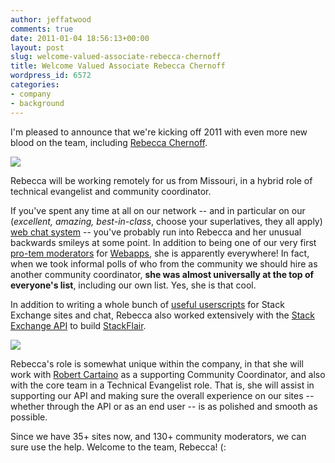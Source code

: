 ```yaml
---
author: jeffatwood
comments: true
date: 2011-01-04 18:56:13+00:00
layout: post
slug: welcome-valued-associate-rebecca-chernoff
title: Welcome Valued Associate Rebecca Chernoff
wordpress_id: 6572
categories:
- company
- background
---
```


I'm pleased to announce that we're kicking off 2011 with even more new blood on the team, including [Rebecca Chernoff](http://stackoverflow.com/users/181481/rebecca-chernoff).

![](http://blog.stackoverflow.com/wp-content/uploads/rebecca-chernoff-pic.jpg)

Rebecca will be working remotely for us from Missouri, in a hybrid role of technical evangelist and community coordinator.

If you've spent any time at all on our network -- and in particular on our (_excellent, amazing, best-in-class_, choose your superlatives, they all apply) [web chat system](http://blog.stackoverflow.com/2010/10/stack-overflow-chat-now-live/) -- you've probably run into Rebecca and her unusual backwards smileys at some point. In addition to being one of our very first [pro-tem moderators](http://blog.stackoverflow.com/2010/07/moderator-pro-tempore/) for [Webapps](http://webapps.stackexchange.com), she is apparently everywhere! In fact, when we took informal polls of who from the community we should hire as another community coordinator, **she was almost universally at the top of everyone's list**, including our own list. Yes, she is that cool.

In addition to writing a whole bunch of [useful userscripts](http://github.com/rchern/StackExchangeScripts) for Stack Exchange sites and chat, Rebecca also worked extensively with the [Stack Exchange API](http://stackapps.com/) to build [StackFlair](http://stackflair.com/).

[![](http://stackflair.com/Generate/3f0eac82-1801-410d-b334-234c18ddeeeb.png)](http://stackflair.com/)

Rebecca's role is somewhat unique within the company, in that she will work with [Robert Cartaino](http://blog.stackoverflow.com/2010/04/welcome-stack-overflow-valued-associate-00005/) as a supporting Community Coordinator, and also with the core team in a Technical Evangelist role. That is, she will assist in supporting our API and making sure the overall experience on our sites -- whether through the API or as an end user -- is as polished and smooth as possible.

Since we have 35+ sites now, and 130+ community moderators, we can sure use the help. Welcome to the team, Rebecca! (:
